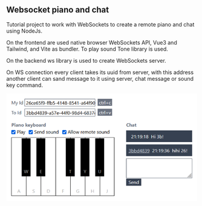 ## Websocket piano and chat

Tutorial project to work with WebSockets to create a remote piano and chat using NodeJs.

On the frontend are used native browser WebSockets API, Vue3 and Tailwind, and Vite as bundler. To play sound Tone library is used.

On the backend ws library is used to create WebSockets server.

On WS connection every client takes its uuid from server, with this address another client can sand message to it using server, chat message or sound key command.

![Websocket piano and chat](./assets/images/piano.png "Websocket piano and chat")